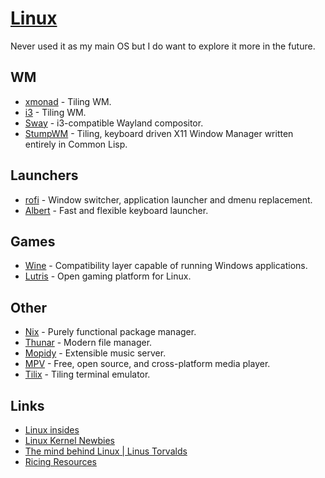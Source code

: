# [Linux](https://github.com/torvalds/linux)
Never used it as my main OS but I do want to explore it more in the future.

## WM
- [xmonad](http://xmonad.org/) - Tiling WM.
- [i3](https://github.com/i3/i3) - Tiling WM.
- [Sway](https://github.com/swaywm/sway) - i3-compatible Wayland compositor.
- [StumpWM](http://stumpwm.github.io/) - Tiling, keyboard driven X11 Window Manager written entirely in Common Lisp.

## Launchers
- [rofi](https://github.com/DaveDavenport/rofi) - Window switcher, application launcher and dmenu replacement.
- [Albert](https://github.com/albertlauncher/albert) - Fast and flexible keyboard launcher.

## Games
- [Wine](https://www.winehq.org/) - Compatibility layer capable of running Windows applications.
- [Lutris](https://lutris.net/) - Open gaming platform for Linux.

## Other
- [Nix](../package-managers/nix.md) - Purely functional package manager.
- [Thunar](https://wiki.archlinux.org/index.php/thunar) - Modern file manager.
- [Mopidy](https://www.mopidy.com/) - Extensible music server.
- [MPV](https://mpv.io/) - Free, open source, and cross-platform media player.
- [Tilix](https://github.com/gnunn1/tilix) - Tiling terminal emulator.

## Links
- [Linux insides](https://0xax.gitbooks.io/linux-insides/content/index.html)
- [Linux Kernel Newbies](https://kernelnewbies.org/Documents)
- [The mind behind Linux | Linus Torvalds](https://www.youtube.com/watch?v=o8NPllzkFhE)
- [Ricing Resources](https://rizonrice.github.io/resources)